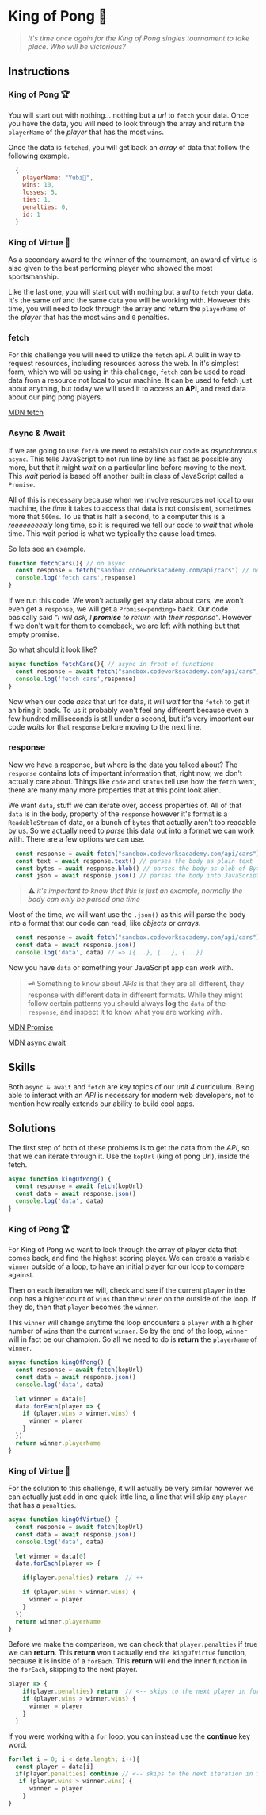 # King of Pong 🏓

> *It's time once again for the King of Pong singles tournament to take place. Who will be victorious?*

## Instructions

### King of Pong 🏆

You will start out with nothing... nothing but a *url* to `fetch` your data. Once you have the data, you will need to look through the array and return the `playerName` of the *player* that has the most `wins`.

Once the data is `fetched`, you will get back an *array* of data that follow the following example.

```js
  {
    playerName: "Yubi🧘",
    wins: 10,
    losses: 5,
    ties: 1,
    penalties: 0,
    id: 1
  }
```

### King of Virtue 🏅

As a secondary award to the winner of the tournament, an award of virtue is also given to the best performing player who showed the most sportsmanship.

Like the last one, you will start out with nothing but a *url* to `fetch` your data. It's the same *url* and the same data you will be working with. However this time, you will need to look through the array and return the `playerName` of the *player* that has the most `wins` and `0` penalties.


### fetch

For this challenge you will need to utilize the `fetch` api. A built in way to request resources, including resources across the web. In it's simplest form, which we will be using in this challenge, `fetch` can be used to read data from a resource not local to your machine. It can be used to fetch just about anything, but today we will used it to access an **API**, and read data about our ping pong players.

[MDN fetch](https://developer.mozilla.org/en-US/docs/Web/API/Fetch_API/Using_Fetch)

### Async & Await

If we are going to use `fetch` we need to establish our code as *asynchronous* `async`. This tells JavaScript to not run line by line as fast as possible any more, but that it might *wait* on a particular line before moving to the next. This *wait* period is based off another built in class of JavaScript called a `Promise`.

All of this is necessary because when we involve resources not local to our machine, the *time* it takes to access that data is not consistent, sometimes more that `500ms`. To us that is half a second, to a computer this is a *reeeeeeeealy* long time, so it is required we tell our code to *wait* that whole time. This wait period is what we typically the cause load times.

So lets see an example.

```js
function fetchCars(){ // no async
  const response = fetch("sandbox.codeworksacademy.com/api/cars") // no await
  console.log('fetch cars',response)
}
```
If we run this code. We won't actually get any data about cars, we won't even get a `response`, we will get a `Promise<pending>` back. Our code basically said *"I will ask, I **promise** to return with their response"*. However if we don't wait for them to comeback, we are left with nothing but that empty promise.

So what should it look like?

```js
async function fetchCars(){ // async in front of functions
  const response = await fetch("sandbox.codeworksacademy.com/api/cars") // await before fetch
  console.log('fetch cars',response)
}
```

Now when our code *asks* that url for data, it will *wait* for the `fetch` to get it an bring it back. To us it probably won't feel any different because even a few hundred milliseconds is still under a second, but it's very important our code *waits* for that `response` before moving to the next line.

### response

Now we have a response, but where is the data you talked about?
The `response` contains lots of important information that, right now, we don't actually care about. Things like `code` and `status` tell use how the `fetch` went, there are many many more properties that at this point look alien. 

We want `data`, stuff we can iterate over, access properties of. All of that `data` is in the `body`, property of the `response` however it's format is a `ReadableStream` of data, or a bunch of `bytes` that actually aren't too readable by us. So we actually need to *parse* this data out into a format we can work with. There are a few options we can use.

```js
  const response = await fetch("sandbox.codeworksacademy.com/api/cars")
  const text = await response.text() // parses the body as plain text
  const bytes = await response.blob() // parses the body as blob of Bytes
  const json = await response.json() // parses the body into JavaScript Object Notation
```

> ⚠️ *it's important to know that this is just an example, normally the body can only be parsed one time*

Most of the time, we will want use the `.json()` as this will parse the body into a format that our code can read, like *objects* or *arrays*.

```js
  const response = await fetch("sandbox.codeworksacademy.com/api/cars")
  const data = await response.json()
  console.log('data', data) // => [{...}, {...}, {...}]
```
Now you have `data` or something your JavaScript app can work with.

> 🗝️ Something to know about *APIs* is that they are all different, they response with different data in different formats. While they might follow certain patterns you should always **log** the `data` of the `response`, and inspect it to know what you are working with.

[MDN Promise](https://developer.mozilla.org/en-US/docs/Web/JavaScript/Reference/Global_Objects/Promise)

[MDN async await](https://developer.mozilla.org/en-US/docs/Web/JavaScript/Reference/Statements/async_function)

## Skills

Both `async & await` and `fetch` are key topics of our *unit 4* curriculum. Being able to interact with an *API* is necessary for modern web developers, not to mention how really extends our ability to build cool apps.


## Solutions

The first step of both of these problems is to get the data from the *API*, so that we can iterate through it. Use the `kopUrl` (king of pong Url), inside the fetch.

```js
async function kingOfPong() {
  const response = await fetch(kopUrl)
  const data = await response.json()
  console.log('data', data)
}
```
### King of Pong 🏆

For King of Pong we want to look through the array of player data that comes back, and find the highest scoring player. We can create a variable `winner` outside of a loop, to have an initial player for our loop to compare against.

Then on each iteration we will, check and see if the current `player` in the loop has a higher count of `wins` than the `winner` on the outside of the loop. If they do, then that `player` becomes the `winner`. 

This `winner` will change anytime the loop encounters a `player` with a higher number of `wins` than the current `winner`. So by the end of the loop, `winner` will in fact be our champion. So all we need to do is **return** the `playerName` of `winner`.

```js
async function kingOfPong() {
  const response = await fetch(kopUrl)
  const data = await response.json()
  console.log('data', data)

  let winner = data[0]
  data.forEach(player => {
    if (player.wins > winner.wins) {
      winner = player
    }
  })
  return winner.playerName
}
```
### King of Virtue 🏅

For the solution to this challenge, it will actually be very similar however we can actually just add in one quick little line, a line that will skip any `player` that has a `penalties`.

```js
async function kingOfVirtue() {
  const response = await fetch(kopUrl)
  const data = await response.json()
  console.log('data', data)

  let winner = data[0]
  data.forEach(player => {

    if(player.penalties) return  // ++

    if (player.wins > winner.wins) {
      winner = player
    }
  })
  return winner.playerName
}
```

Before we make the comparison, we can check that `player.penalties` if true we can **return**. This **return** won't actually end `the kingOfVirtue` function, because it is inside of a `forEach`. This **return** will end the inner function in the `forEach`, skipping to the next player.
```js
player => {
    if(player.penalties) return  // <-- skips to the next player in forEach
    if (player.wins > winner.wins) {
      winner = player
    }
  }
```

If you were working with a `for` loop, you can instead use the **continue** key word.

```js
for(let i = 0; i < data.length; i++){
  const player = data[i]
  if(player.penalties) continue // <-- skips to the next iteration in for loop
   if (player.wins > winner.wins) {
      winner = player
    }
}
```